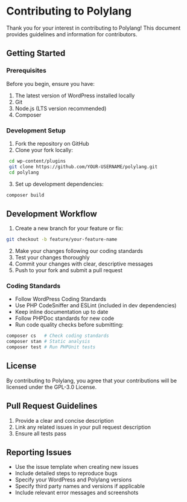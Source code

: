 # Contributing to Polylang

Thank you for your interest in contributing to Polylang! This document provides guidelines and information for contributors.

## Getting Started

### Prerequisites

Before you begin, ensure you have:

1. The latest version of WordPress installed locally
2. Git
3. Node.js (LTS version recommended)
4. Composer

### Development Setup

1. Fork the repository on GitHub
2. Clone your fork locally:

```bash
 cd wp-content/plugins
 git clone https://github.com/YOUR-USERNAME/polylang.git
 cd polylang
 ```

3. Set up development dependencies:

```bash
composer build
```

## Development Workflow

1. Create a new branch for your feature or fix:

```bash
git checkout -b feature/your-feature-name
```

2. Make your changes following our coding standards
3. Test your changes thoroughly
4. Commit your changes with clear, descriptive messages
5. Push to your fork and submit a pull request

### Coding Standards

- Follow WordPress Coding Standards
- Use PHP CodeSniffer and ESLint (included in dev dependencies)
- Keep inline documentation up to date
- Follow PHPDoc standards for new code
- Run code quality checks before submitting:

```bash
composer cs   # Check coding standards
composer stan # Static analysis
composer test # Run PHPUnit tests
```

## License

By contributing to Polylang, you agree that your contributions will be licensed under the GPL-3.0 License.

## Pull Request Guidelines

1. Provide a clear and concise description
2. Link any related issues in your pull request description
3. Ensure all tests pass

## Reporting Issues

- Use the issue template when creating new issues
- Include detailed steps to reproduce bugs
- Specify your WordPress and Polylang versions
- Specify third party names and versions if applicable
- Include relevant error messages and screenshots
